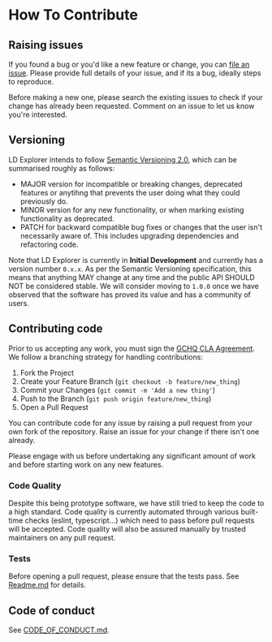 # How To Contribute

## Raising issues

If you found a bug or you'd like a new feature or change, you can [file an issue](https://github.com/gchq/ld-explorer/issues). Please provide full details of your issue, and if its a bug, ideally steps to reproduce.

Before making a new one, please search the existing issues to check if your change has already been requested. Comment on an issue to let us know you're interested.

## Versioning

LD Explorer intends to follow [Semantic Versioning 2.0](https://semver.org/), which can be summarised roughly as follows:

- MAJOR version for incompatible or breaking changes, deprecated features or anytihng that prevents the user doing what they could previously do.
- MINOR version for any new functionality, or when marking existing functionality as deprecated.
- PATCH for backward compatible bug fixes or changes that the user isn't necessarily aware of. This includes upgrading dependencies and refactoring code.

Note that LD Explorer is currently in **Initial Development** and currently has a version number `0.x.x`. As per the Semantic Versioning specification, this means that anything MAY change at any time and the public API SHOULD NOT be considered stable. We will consider moving to `1.0.0` once we have observed that the software has proved its value and has a community of users.

## Contributing code

Prior to us accepting any work, you must sign the [GCHQ CLA Agreement](https://cla-assistant.io/gchq/ld-explorer). We follow a branching strategy for handling contributions:

1. Fork the Project
2. Create your Feature Branch (`git checkout -b feature/new_thing`)
3. Commit your Changes (`git commit -m 'Add a new thing'`)
4. Push to the Branch (`git push origin feature/new_thing`)
5. Open a Pull Request

You can contribute code for any issue by raising a pull request from your own fork of the repository. Raise an issue for your change if there isn't one already.

Please engage with us before undertaking any significant amount of work and before starting work on any new features.

### Code Quality

Despite this being prototype software, we have still tried to keep the code to a high standard. Code quality is currently automated through various built-time checks (eslint, typescript...) which need to pass before pull requests will be accepted. Code quality will also be assured manually by trusted maintainers on any pull request.

### Tests

Before opening a pull request, please ensure that the tests pass. See [Readme.md](./README.md) for details.

## Code of conduct

See [CODE_OF_CONDUCT.md](./CODE_OF_CONDUCT.md).
